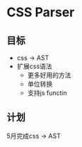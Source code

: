 # CSS Parser

## 目标
- css -> AST
- 扩展css语法
    - 更多好用的方法
    - 单位转换
    - 支持js functin

## 计划
5月完成css -> AST
